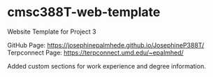 # cmsc388T-web-template

Website Template for Project 3

GitHub Page: https://josephinepalmhede.github.io/JosephineP388T/ 
Terpconnect Page: https://terpconnect.umd.edu/~epalmhed/

Added custom sections for work experience and degree information.

